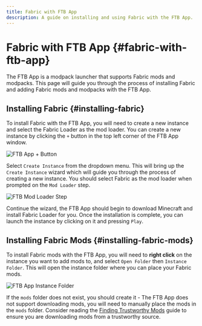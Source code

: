 ```yaml
---
title: Fabric with FTB App
description: A guide on installing and using Fabric with the FTB App.
---
```


# Fabric with FTB App {#fabric-with-ftb-app}

The FTB App is a modpack launcher that supports Fabric mods and modpacks. This page will guide you through the process of installing Fabric and adding Fabric mods and modpacks with the FTB App.

## Installing Fabric {#installing-fabric}

To install Fabric with the FTB App, you will need to create a new instance and select the Fabric Loader as the mod loader. You can create a new instance by clicking the `+` button in the top left corner of the FTB App window.

![FTB App + Button](/assets/players/third-party/ftb-app-add-instance.png)

Select `Create Instance` from the dropdown menu. This will bring up the `Create Instance` wizard which will guide you through the process of creating a new instance. You should select Fabric as the mod loader when prompted on the `Mod Loader` step.

![FTB Mod Loader Step](/assets/players/third-party/ftb-app-mod-loader.png)

Continue the wizard, the FTB App should begin to download Minecraft and install Fabric Loader for you. Once the installation is complete, you can launch the instance by clicking on it and pressing `Play`.

## Installing Fabric Mods {#installing-fabric-mods}

To install Fabric mods with the FTB App, you will need to **right click** on the instance you want to add mods to, and select `Open Folder` then `Instance Folder`. This will open the instance folder where you can place your Fabric mods.

![FTB App Instance Folder](/assets/players/third-party/ftb-app-instance-folder.png)

If the `mods` folder does not exist, you should create it - The FTB App does not support downloading mods, you will need to manually place the mods in the `mods` folder. Consider reading the [Finding Trustworthy Mods](../finding-mods) guide to ensure you are downloading mods from a trustworthy source.
